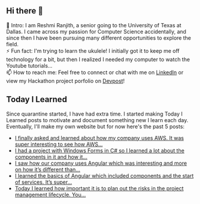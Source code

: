 ## Hi there 👋

🔭  Intro: I am Reshmi Ranjith, a senior going to the University of Texas at Dallas. I came across my passion for Computer Science accidentally, and since then I have been pursuing many different opportunities to explore the field.
<br/> ⚡ Fun fact: I'm trying to learn the ukulele! I initially got it to keep me off technology for a bit, but then I realized I needed my computer to watch the Youtube tutorials...
<br/>📫  How to reach me: Feel free to connect or chat with me on [LinkedIn](https://www.linkedin.com/in/reshmi-ranjith/) or view my Hackathon project porfolio on [Devpost](https://devpost.com/ReshmiCode)!

## Today I Learned

Since quarantine started, I have had extra time. I started making Today I Learned posts to motivate and document something new I learn each day. Eventually, I'll make my own website but for now here's the past 5 posts:

<!-- BLOG-POST-LIST:START -->
- [I finally asked and learned about how my company uses AWS. It was super interesting to see how AWS...](https://simplyprogramming.tumblr.com/post/629991735732355072)
- [I had a project with Windows Forms in C# so I learned a lot about the components in it and how it...](https://simplyprogramming.tumblr.com/post/629826633458679808)
- [I saw how our company uses Angular which was interesting and more on how it&rsquo;s different than...](https://simplyprogramming.tumblr.com/post/629561697888354304)
- [I learned the basics of Angular which included components and the start of services. It’s super...](https://simplyprogramming.tumblr.com/post/629475014039797760)
- [Today I learned how important it is to plan out the risks in the project management lifecycle. You...](https://simplyprogramming.tumblr.com/post/629382675221889024)
<!-- BLOG-POST-LIST:END -->

<!--
**ReshmiCode/ReshmiCode** is a ✨ _special_ ✨ repository because its `README.md` (this file) appears on your GitHub profile.

Here are some ideas to get you started:

- 🔭 I’m currently working on ...
- 🌱 I’m currently learning ...
- 👯 I’m looking to collaborate on ...
- 🤔 I’m looking for help with ...
- 💬 Ask me about ...
- 📫 How to reach me: ...
- 😄 Pronouns: ...
- ⚡ Fun fact: ...
-->

